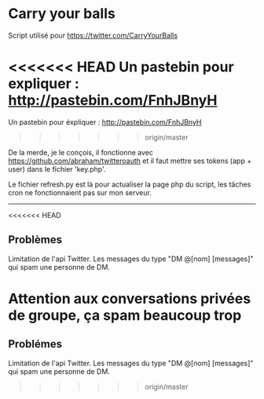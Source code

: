 # Carry your balls

Script utilisé pour https://twitter.com/CarryYourBalls

<<<<<<< HEAD
Un pastebin pour expliquer : http://pastebin.com/FnhJBnyH
=======
Un pastebin pour éxpliquer : http://pastebin.com/FnhJBnyH
>>>>>>> origin/master


De la merde, je le conçois, il fonctionne avec https://github.com/abraham/twitteroauth et il faut mettre ses tokens (app + user) dans le fichier 'key.php'.

Le fichier refresh.py est là pour actualiser la page php du script, les tâches cron ne fonctionnaient pas sur mon serveur.
- - -
<<<<<<< HEAD
## Problèmes
Limitation de l'api Twitter. Les messages du type "DM @[nom] [messages]" qui spam une personne de DM.

Attention aux conversations privées de groupe, ça spam beaucoup trop
=======
## Problémes
Limitation de l'api Twitter. Les messages du type "DM @[nom] [messages]" qui spam une personne de DM.
>>>>>>> origin/master
